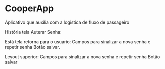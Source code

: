# CooperApp
Aplicativo que auxilia com a logistica de fluxo de passageiro

História tela Auterar Senha:

Está tela retorna para o usuário:
Campos para sinalizar a nova senha e repetir senha 
Botão salvar.

Leyout superior:
Campos para sinalizar a nova senha e repetir senha 
Botão salvar


